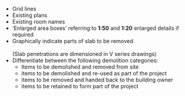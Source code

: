 - Grid lines
- Existing plans
- Existing room names
- ‘Enlarged area boxes’ referring to **1:50** and **1:20** enlarged details if required
- Graphically indicate parts of slab to be removed<br>	
(Slab penetrations are dimensioned in V series drawings)
- Differentiate between the following demolition categories:
    - <span class="transform-to-uppercase">Items to be demolished and removed from site</span>
    - <span class="transform-to-uppercase">items to be demolished and re-used as part of the project</span>
    - <span class="transform-to-uppercase">items to be removed and handed back to the building owner</span>
    - <span class="transform-to-uppercase">items to be retained to form part of the project</span>